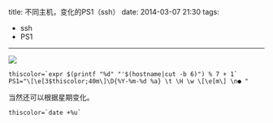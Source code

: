 title: 不同主机，变化的PS1（ssh）
date: 2014-03-07 21:30
tags:
- ssh
- PS1 
---
![](/img/ps1.png)
```
thiscolor=`expr $(printf "%d" "'$(hostname|cut -b 6)") % 7 + 1`
PS1="\[\e[3$thiscolor;40m\]\D{%Y-%m-%d %a} \t \H \w \[\e[m\] \n● "
```
当然还可以根据星期变化。
```
thiscolor=`date +%u`
```
